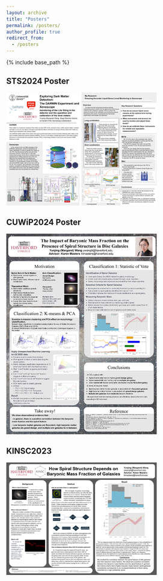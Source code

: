 ```yaml
---
layout: archive
title: "Posters"
permalink: /posters/
author_profile: true
redirect_from:
  - /posters
---
```

{% include base_path %}
## STS2024 Poster

<img src="/file/STS2024%20poster.png" alt="STS2024 Poster" style="max-width: 400px"/>

## CUWiP2024 Poster

<img src="/file/CUWiP2024%20Poster.png" alt="CUWiP2024 Poster" style="max-width: 400px"/>

## KINSC2023

<img src="/file/KINSC2023.png" alt="KINSC2023" style="max-width: 400px"/>


